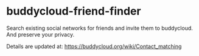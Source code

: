 buddycloud-friend-finder
========================

Search existing social networks for friends and invite them to buddycloud. And preserve your privacy.

Details are updated at: https://buddycloud.org/wiki/Contact_matching